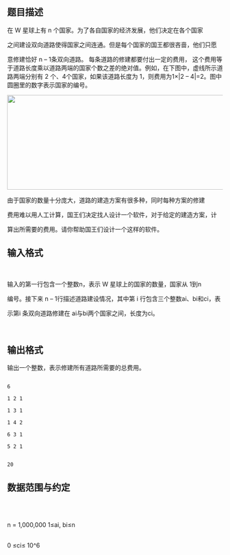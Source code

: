 ## 题目描述

<p>在 W 星球上有 n 个国家。为了各自国家的经济发展，他们决定在各个国家<br>
  之间建设双向道路使得国家之间连通。但是每个国家的国王都很吝啬，他们只愿<br>
  意修建恰好 n – 1条双向道路。 每条道路的修建都要付出一定的费用， 这个费用等于道路长度乘以道路两端的国家个数之差的绝对值。例如，在下图中，虚线所示道路两端分别有 2 个、4个国家，如果该道路长度为 1，则费用为1×|2 – 4|=2。图中圆圈里的数字表示国家的编号。</p>
<p><img height="221" width="631" alt="" src="https://s2.loli.net/2023/08/15/bCjcw1o3SDJhgGR.png"><br>
  由于国家的数量十分庞大，道路的建造方案有很多种，同时每种方案的修建<br>
  费用难以用人工计算，国王们决定找人设计一个软件，对于给定的建造方案，计<br>
  算出所需要的费用。请你帮助国王们设计一个这样的软件。</p>

## 输入格式

<p><br>
  输入的第一行包含一个整数n，表示 W 星球上的国家的数量，国家从 1到n<br>
  编号。接下来 n – 1行描述道路建设情况，其中第 i 行包含三个整数ai、bi和ci，表<br>
  示第i 条双向道路修建在 ai与bi两个国家之间，长度为ci。</p>
<p><br></p>

## 输出格式

<p>输出一个整数，表示修建所有道路所需要的总费用。</p>

```input1
6
1 2 1
1 3 1
1 4 2
6 3 1
5 2 1
```
```output1
20
```
## 数据范围与约定

<p><br><br>
  n = 1,000,000 1≤ai, bi≤n <br><br>
  0 ≤ci≤ 10^6<br><br>
   <br><br></p>

